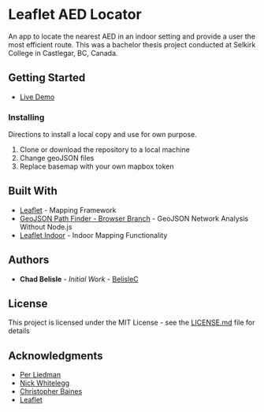 # Leaflet AED Locator

An app to locate the nearest AED in an indoor setting and provide a user the most efficient route. This was a bachelor thesis project conducted at Selkirk College in Castlegar, BC, Canada.


## Getting Started

* [Live Demo](https://www.sgrc.selkirk.ca/students/chadbelisle/AEDLocator/)


### Installing

Directions to install a local copy and use for own purpose.

1. Clone or download the repository to a local machine
2. Change geoJSON files
3. Replace basemap with your own mapbox token


## Built With

* [Leaflet](https://github.com/Leaflet/Leaflet) - Mapping Framework
* [GeoJSON Path Finder - Browser Branch](https://github.com/nickw1/geojson-path-finder/tree/browser) - GeoJSON Network Analysis Without Node.js
* [Leaflet Indoor](https://github.com/cbaines/leaflet-indoor) - Indoor Mapping Functionality


## Authors

* **Chad Belisle** - *Initial Work* - [BelisleC](https://github.com/BelisleC)


## License

This project is licensed under the MIT License - see the [LICENSE.md](LICENSE.md) file for details

## Acknowledgments

* [Per Liedman](https://github.com/perliedman)
* [Nick Whitelegg](https://github.com/nickw1)
* [Christopher Baines](https://github.com/cbaines)
* [Leaflet](https://github.com/orgs/Leaflet/people)